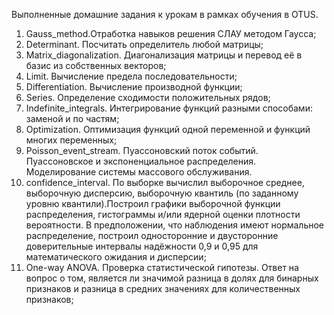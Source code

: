 Выполненные домашние задания к урокам в рамках обучения в OTUS.

1. Gauss_method.Отработка навыков решения СЛАУ методом Гаусса;
2. Determinant. Посчитать определитель любой матрицы;
3. Matrix_diagonalization. Диагонализация матрицы и перевод её в базис из собственных векторов;
4. Limit. Вычисление предела последовательности;
5. Differentiation. Вычисление производной функции;
6. Series. Определение сходимости положительных рядов;
7. Indefinite_integrals. Интегрирование функций разными способами: заменой и по частям;
8. Optimization. Оптимизация функций одной переменной и функций многих переменных;
9. Poisson_event_stream. Пуассоновский поток событий. Пуассоновское и экспоненциальное распределения. Моделирование системы массового обслуживания.
10. confidence_interval. По выборке вычислил выборочное среднее, выборочную дисперсию, выборочную квантиль (по заданному уровню квантили).Построил графики выборочной функции распределения, гистограммы и/или ядерной оценки плотности вероятности. В предположении, что наблюдения имеют нормальное распределение, построил односторонние и двусторонние доверительные интервалы надёжности 0,9 и 0,95 для математического ожидания и дисперсии;
11. One-way ANOVA. Проверка статистической гипотезы. Ответ на вопрос
о том, является ли значимой разница в долях для бинарных признаков и разница в средних значениях для количественных признаков;